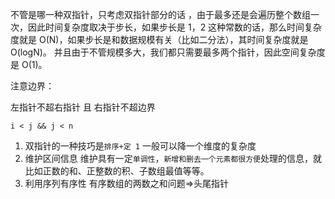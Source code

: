 不管是哪一种双指针，只考虑双指针部分的话 ，由于最多还是会遍历整个数组一次，因此时间复杂度取决于步长，如果步长是 1，2 这种常数的话，那么时间复杂度就是 O(N)，如果步长是和数据规模有关（比如二分法），其时间复杂度就是 O(logN)。
并且由于不管规模多大，我们都只需要最多两个指针，因此空间复杂度是 O(1)。

注意边界：

左指针不超右指针 且 右指针不超边界

```JS
i < j && j < n
```

1. 双指针的一种技巧是`排序+定 1`
   一般可以降一个维度的复杂度
2. 维护区间信息
   维护具有一定`单调性`，`新增和删去一个元素都很方便`处理的信息，就比如正数的和、正整数的积、子数组最值等等。
3. 利用序列有序性
   有序数组的两数之和问题=>头尾指针
